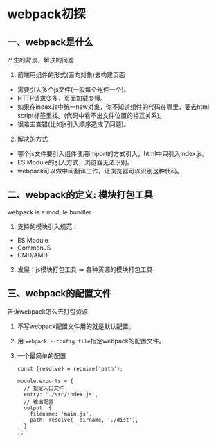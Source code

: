 # webpack初探

## 一、webpack是什么   

产生的背景，解决的问题  

1. 前端用组件的形式(面向对象)去构建页面
  - 需要引入多个js文件(一般每个组件一个)。
  - HTTP请求变多，页面加载变慢。
  - 如果在index.js中统一new对象，你不知道组件的代码在哪里，要去html script标签里找。(代码中看不出文件位置的相互关系)。
  - 很难去查错(比如js引入顺序造成了问题)。  
 
2. 解决的方式
  - 哪个js文件要引入组件使用import的方式引入，html中只引入index.js。
  - ES Module的引入方式，浏览器无法识别。
  - webpack可以做中间翻译工作，让浏览器可以识别这种代码。
  
  
## 二、webpack的定义: 模块打包工具  

webpack is a module bundler

1. 支持的模块引入规范：
  - ES Module
  - CommonJS
  - CMD/AMD
  
2. 发展：js模块打包工具 => 各种资源的模块打包工具


## 三、webpack的配置文件

告诉webpack怎么去打包资源

1. 不写webpack配置文件用的就是默认配置。

2. 用 `webpack --config file`指定webpack的配置文件。

3. 一个最简单的配置
    ```$js
    const {resolve} = require('path');
    
    module.exports = {
      // 指定入口文件
      entry: './src/index.js',
      // 输出配置
      output: {
        filename: 'main.js',
        path: resolve(__dirname, './dist'),
      }
    };
    
    ```
  
  

